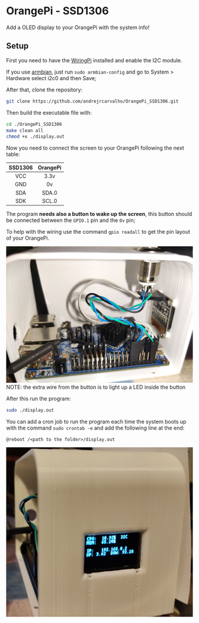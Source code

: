# **OrangePi - SSD1306**

Add a OLED display to your OrangePi with the system info!

## **Setup**

First you need to have the [WiringPi] installed and enable the I2C module.

If you use [armbian], just run `sudo armbian-config` and go to System > Hardware select i2c0 and then Save;


After that, clone the repository:
```sh
git clone https://github.com/andrejrcarvalho/OrangePi_SSD1306.git
```


Then build the executable file with:

```sh
cd ./OrangePi_SSD1306
make clean all 
chmod +x ./display.out
```

Now you need to connect the screen to your OrangePi following the next table:

| SSD1306 | OrangePi | 
|:-------:|:--------:|
| VCC | 3.3v |
| GND | 0v |
| SDA | SDA.0 |
| SDK | SCL.0 |

The program **needs also a button to wake up the screen**, this button should be connected between the `GPIO.1` pin and the `0v` pin;


To help with the wiring use the command `gpio readall` to get the pin layout of your OrangePi.

![Wiring Image](https://github.com/andrejrcarvalho/OrangePi_SSD1306/raw/main/pictures/IMG_20210721_204430.jpg)
NOTE: the extra wire from the button is to light up a LED inside the button

After this run the program:
```sh
sudo ./display.out
```

You can add a cron job to run the program each time the system boots up with the command `sudo crontab -e` and add the following line at the end:
```
@reboot /<path to the folder>/display.out
```
![Wiring Image](https://github.com/andrejrcarvalho/OrangePi_SSD1306/raw/main/pictures/IMG_20210721_204525.jpg)

[WiringPi]: <https://github.com/orangepi-xunlong/wiringOP>
[armbian]: <https://www.armbian.com/>
